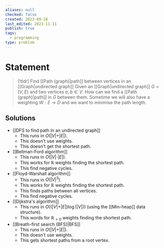 ```yaml
---
aliases: null
checked: false
created: 2023-09-28
last_edited: 2023-11-11
publish: true
tags:
  - programming
type: problem
---
```

# Statement

> [!tldr] Find [[Path (graph)|path]] between vertices in an [[Graph|undirected graph]]
> Given an [[Graph|undirected graph]] $G = (V,E)$ and two vertices $a,b \in V$. How can we find a [[Path (graph)|path]] in $G$ between them. Sometime we will also have a weighting $W: E \rightarrow D$ and we want to minimise the path length.

## Solutions

- [[DFS to find path in an undirected graph]]
	- This runs in $O(\vert V \vert + \vert E \vert)$.
	- This doesn't use weights.
	- This doesn't get the shortest path.
- [[Bellman-Ford algorithm]]
	- This runs in $O(\vert V \vert \cdot \vert E \vert)$.
	- This works for $\mathbb{R}$ weights finding the shortest path.
	- This find negative cycles.
- [[Floyd-Warshall algorithm]]
	- This runs in $O(\vert V \vert^3)$.
	- This works for $\mathbb{R}$ weights finding the shortest path.
	- This finds paths between all vertices.
	- This find negative cycles.
- [[Dijkstra's algorithm]]
	- This runs in $O((\vert V \vert + \vert E \vert)\log(\vert V \vert))$ (using the [[Min-heap]] data structure).
	- This words for $\mathbb{R}_{>0}$ weights finding the shortest path.
- [[Breath-first search (BFS)|BFS]]
	- This runs in $O(\vert V \vert + \vert E \vert)$.
	- This doesn't use weights.
	- This gets shortest paths from a root vertex.
